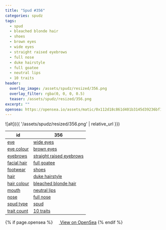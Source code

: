 ```yaml
---
title: "Spud #356"
categories: spudz
tags:
  - spud
  - bleached blonde hair
  - shoes
  - brown eyes
  - wide eyes
  - straight raised eyebrows
  - full nose
  - duke hairstyle
  - full goatee
  - neutral lips
  - 10 traits
header:
  overlay_image: /assets/spudz/resized/356.png
  overlay_filter: rgba(0, 0, 0, 0.5)
  teaser: /assets/spudz/resized/356.png
excerpt: ""
opensea: https://opensea.io/assets/matic/0x112d18c861d401b3145d39236bf149f01e18beed/356
---
```

![alt]({{ '/assets/spudz/resized/356.png' | relative_url }})

| id | 356 |
|-|-|
| <a href="/traits/eye/#trait-type">eye</a> | <a href="/traits/eye/wide-eyes/1/#trait">wide eyes</a> |
| <a href="/traits/eye-colour/#trait-type">eye colour</a> | <a href="/traits/eye-colour/brown-eyes/1/#trait">brown eyes</a> |
| <a href="/traits/eyebrows/#trait-type">eyebrows</a> | <a href="/traits/eyebrows/straight-raised-eyebrows/1/#trait">straight raised eyebrows</a> |
| <a href="/traits/facial-hair/#trait-type">facial hair</a> | <a href="/traits/facial-hair/full-goatee/1/#trait">full goatee</a> |
| <a href="/traits/footwear/#trait-type">footwear</a> | <a href="/traits/footwear/shoes/1/#trait">shoes</a> |
| <a href="/traits/hair/#trait-type">hair</a> | <a href="/traits/hair/duke-hairstyle/1/#trait">duke hairstyle</a> |
| <a href="/traits/hair-colour/#trait-type">hair colour</a> | <a href="/traits/hair-colour/bleached-blonde-hair/1/#trait">bleached blonde hair</a> |
| <a href="/traits/mouth/#trait-type">mouth</a> | <a href="/traits/mouth/neutral-lips/1/#trait">neutral lips</a> |
| <a href="/traits/nose/#trait-type">nose</a> | <a href="/traits/nose/full-nose/1/#trait">full nose</a> |
| <a href="/traits/spud-type/#trait-type">spud type</a> | <a href="/traits/spud-type/spud/1/#trait">spud</a> |
| <a href="/traits/trait-count/#trait-type">trait count</a> | <a href="/traits/trait-count/10-traits/1/#trait">10 traits</a> |

{% if page.opensea %}
<a href="{{page.opensea}}" class="btn btn--info" onclick="window.open(this.href, '_blank'); return false;"><img src="/assets/images/opensea.svg" width="16px"><span>  View on OpenSea</span></a>
{% endif %}
